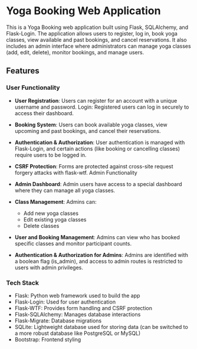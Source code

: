 # Yoga Booking Web Application
This is a Yoga Booking web application built using Flask, SQLAlchemy, and Flask-Login. The application allows users to register, log in, book yoga classes, view available and past bookings, and cancel reservations. It also includes an admin interface where administrators can manage yoga classes (add, edit, delete), monitor bookings, and manage users.

## Features
### User Functionality
- **User Registration**: Users can register for an account with a unique username and password.
Login: Registered users can log in securely to access their dashboard.


- **Booking System**: Users can book available yoga classes, view upcoming and past bookings, and cancel their reservations.


- **Authentication & Authorization**: User authentication is managed with Flask-Login, and certain actions (like booking or cancelling classes) require users to be logged in.


- **CSRF Protection**: Forms are protected against cross-site request forgery attacks with flask-wtf.
Admin Functionality


- **Admin Dashboard**: Admin users have access to a special dashboard where they can manage all yoga classes.


- **Class Management**: Admins can:
    - Add new yoga classes
    - Edit existing yoga classes
    - Delete classes


- **User and Booking Management**: Admins can view who has booked specific classes and monitor participant counts.


- **Authentication & Authorization for Admins**: Admins are identified with a boolean flag (is_admin), and access to admin routes is restricted to users with admin privileges.


### Tech Stack
- Flask: Python web framework used to build the app
- Flask-Login: Used for user authentication
- Flask-WTF: Provides form handling and CSRF protection
- Flask-SQLAlchemy: Manages database interactions
- Flask-Migrate: Database migrations
- SQLite: Lightweight database used for storing data (can be switched to a more robust database like PostgreSQL or MySQL)
- Bootstrap: Frontend styling

